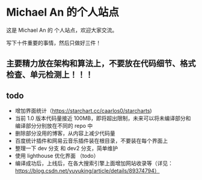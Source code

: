# Michael An 的个人站点

这是 Michael An 的 个人站点，欢迎大家交流。

写下十件重要的事情，然后只做好三件！

## 主要精力放在架构和算法上，不要放在代码细节、格式检查、单元检测上！！！

## todo

- 增加界面统计（https://starchart.cc/caarlos0/starcharts)
- 当前 1.0 版本代码量接近 100MB，即将超出限制，未来可以将未编译部分和编译部分分别放在不同的 repo 中
- 删除部分没用的博客，从内容上减少代码量
- 百度统计插件和网易云音乐插件装在根目录，不要装在每个界面上
- 整理一下 dev 分支 和 dev2 分支，简单维护
- 使用 lighthouse 优化界面 （todo）
- 编译成功后，上线后，在各大搜索引擎上面增加网站收录等（详见：https://blog.csdn.net/yuyuking/article/details/89374794）
